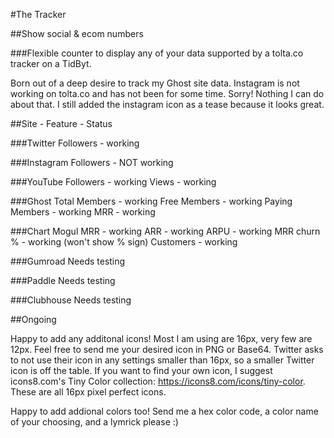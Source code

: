#The Tracker

##Show social & ecom numbers

###Flexible counter to display any of your data supported by a tolta.co tracker on a TidByt.

Born out of a deep desire to track my Ghost site data.
Instagram is not working on tolta.co and has not been for some time. Sorry! Nothing I can do about that.
I still added the instagram icon as a tease because it looks great.

##Site - Feature - Status

###Twitter
Followers - working

###Instagram
Followers - NOT working

###YouTube
Followers - working
Views - working

###Ghost
Total Members - working
Free Members - working
Paying Members - working
MRR - working 

###Chart Mogul
MRR - working
ARR - working
ARPU - working
MRR churn % - working (won't show % sign)
Customers - working

###Gumroad
Needs testing

###Paddle
Needs testing

###Clubhouse
Needs testing

##Ongoing

Happy to add any additonal icons! Most I am using are 16px, very few are 12px. Feel free to send me your desired icon in PNG or Base64.
Twitter asks to not use their icon in any settings smaller than 16px, so a smaller Twitter icon is off the table.
If you want to find your own icon, I suggest icons8.com's Tiny Color collection: https://icons8.com/icons/tiny-color.
These are all 16px pixel perfect icons.

Happy to add addional colors too! Send me a hex color code, a color name of your choosing, and a lymrick please :)
